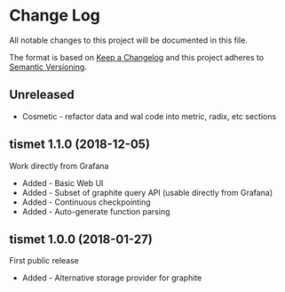﻿<!--
Copyright Glen Knowles 2018.
Distributed under the Boost Software License, Version 1.0.
-->

# Change Log
All notable changes to this project will be documented in this file.

The format is based on [Keep a Changelog](http://keepachangelog.com/)
and this project adheres to [Semantic Versioning](http://semver.org/).

## Unreleased
- Cosmetic - refactor data and wal code into metric, radix, etc sections

## tismet 1.1.0 (2018-12-05)
Work directly from Grafana
- Added - Basic Web UI
- Added - Subset of graphite query API (usable directly from Grafana)
- Added - Continuous checkpointing
- Added - Auto-generate function parsing

## tismet 1.0.0 (2018-01-27)
First public release
- Added - Alternative storage provider for graphite
